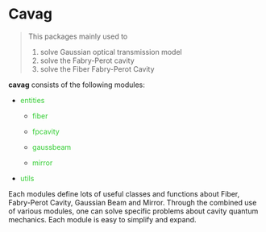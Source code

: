# Cavag

> This packages mainly used to
>
> 1. solve Gaussian optical transmission model
> 2. solve the Fabry-Perot cavity
> 3. solve the Fiber Fabry-Perot Cavity
>
> 

**cavag** consists of the following modules:

- <font color="limegreen">entities</font>

  - <font color="limegreen">fiber</font>

  - <font color="limegreen">fpcavity</font>

  - <font color="limegreen">gaussbeam</font>

  - <font color="limegreen">mirror</font>

- <font color="limegreen">utils</font>

Each modules define lots of useful classes and functions about Fiber, Fabry-Perot Cavity, Gaussian Beam and Mirror. Through the combined use of various modules, one can solve specific problems about cavity quantum mechanics. Each module is easy to simplify and expand.

